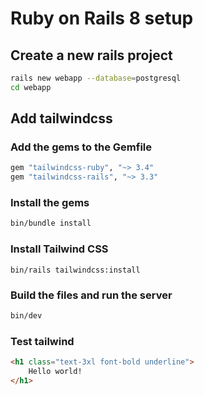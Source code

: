 # Ruby on Rails 8 setup

## Create a new rails project

```bash
rails new webapp --database=postgresql
cd webapp
```

## Add tailwindcss

### Add the gems to the Gemfile

```ruby
gem "tailwindcss-ruby", "~> 3.4"
gem "tailwindcss-rails", "~> 3.3"
```

### Install the gems

```bash
bin/bundle install
```

### Install Tailwind CSS

```bundle
bin/rails tailwindcss:install
```

### Build the files and run the server

```bash
bin/dev
```

### Test tailwind

```html
<h1 class="text-3xl font-bold underline">
    Hello world!
</h1>
```
